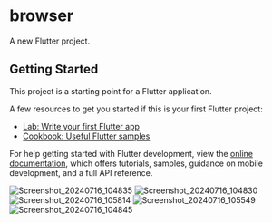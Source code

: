 # browser

A new Flutter project.

## Getting Started

This project is a starting point for a Flutter application.

A few resources to get you started if this is your first Flutter project:

- [Lab: Write your first Flutter app](https://docs.flutter.dev/get-started/codelab)
- [Cookbook: Useful Flutter samples](https://docs.flutter.dev/cookbook)

For help getting started with Flutter development, view the
[online documentation](https://docs.flutter.dev/), which offers tutorials,
samples, guidance on mobile development, and a full API reference.

![Screenshot_20240716_104835](https://github.com/user-attachments/assets/0e6b8df0-811b-4a5e-b29b-5db9ded6e7ee)
![Screenshot_20240716_104830](https://github.com/user-attachments/assets/42ec6f99-a6b2-4d93-8080-4557624aa966)
![Screenshot_20240716_105814](https://github.com/user-attachments/assets/54d77df9-1796-4421-8e55-fa874cc77130)
![Screenshot_20240716_105549](https://github.com/user-attachments/assets/f39d71cc-18fc-4e13-9ca0-c29bc07b94e4)
![Screenshot_20240716_104845](https://github.com/user-attachments/assets/270f11ea-0e15-4637-acc2-c28808e877b2)
